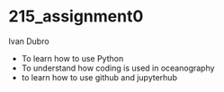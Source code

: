 # 215_assignment0
Ivan Dubro
- To learn how to use Python
- To understand how coding is used in oceanography
- to learn how to use github and jupyterhub
